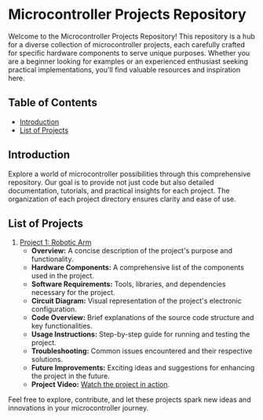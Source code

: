 # Microcontroller Projects Repository

Welcome to the Microcontroller Projects Repository! This repository is a hub for a diverse collection of microcontroller projects, each carefully crafted for specific hardware components to serve unique purposes. Whether you are a beginner looking for examples or an experienced enthusiast seeking practical implementations, you'll find valuable resources and inspiration here.

## Table of Contents

- [Introduction](#introduction)
- [List of Projects](#list-of-projects)

## Introduction

Explore a world of microcontroller possibilities through this comprehensive repository. Our goal is to provide not just code but also detailed documentation, tutorials, and practical insights for each project. The organization of each project directory ensures clarity and ease of use.

## List of Projects

1. [Project 1: Robotic Arm](./project1/README.md)
   - **Overview:** A concise description of the project's purpose and functionality.
   - **Hardware Components:** A comprehensive list of the components used in the project.
   - **Software Requirements:** Tools, libraries, and dependencies necessary for the project.
   - **Circuit Diagram:** Visual representation of the project's electronic configuration.
   - **Code Overview:** Brief explanations of the source code structure and key functionalities.
   - **Usage Instructions:** Step-by-step guide for running and testing the project.
   - **Troubleshooting:** Common issues encountered and their respective solutions.
   - **Future Improvements:** Exciting ideas and suggestions for enhancing the project in the future.
   - **Project Video:** [Watch the project in action](https://www.youtube.com/watch?v=-JX2t_JAwcM&t=68s).

Feel free to explore, contribute, and let these projects spark new ideas and innovations in your microcontroller journey.
